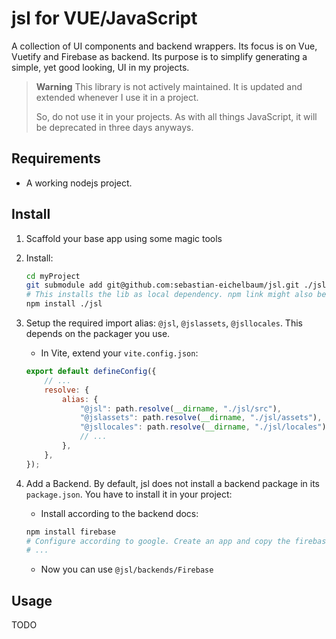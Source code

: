 # jsl for VUE/JavaScript

A collection of UI components and backend wrappers. Its focus is on Vue, Vuetify and Firebase as backend. Its purpose is to simplify generating a simple, yet good looking, UI in my projects.

> **Warning**
> This library is not actively maintained. It is updated and extended whenever I use it in a project.
>
> So, do not use it in your projects. As with all things JavaScript, it will be deprecated in three days anyways.

## Requirements

-   A working nodejs project.

## Install

1. Scaffold your base app using some magic tools
1. Install:

    ```sh
    cd myProject
    git submodule add git@github.com:sebastian-eichelbaum/jsl.git ./jsl
    # This installs the lib as local dependency. npm link might also be used.
    npm install ./jsl
    ```

1. Setup the required import alias: `@jsl`, `@jslassets`, `@jsllocales`. This depends on the packager you use.
    - In Vite, extend your `vite.config.json`:
    ```js
    export default defineConfig({
        // ...
        resolve: {
            alias: {
                "@jsl": path.resolve(__dirname, "./jsl/src"),
                "@jslassets": path.resolve(__dirname, "./jsl/assets"),
                "@jsllocales": path.resolve(__dirname, "./jsl/locales"),
                // ...
            },
        },
    });
    ```
1. Add a Backend. By default, jsl does not install a backend package in its `package.json`. You have to install it in your project:
    - Install according to the backend docs:
    ```sh
    npm install firebase
    # Configure according to google. Create an app and copy the firebase project config.
    # ...
    ```
    - Now you can use `@jsl/backends/Firebase`

## Usage

TODO
